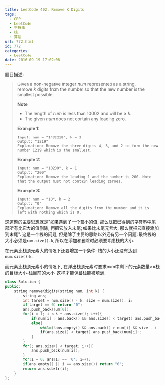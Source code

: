 ```yaml
---
title: LeetCode 402. Remove K Digits
tags:
  - CPP
  - LeetCode
  - 字符串
  - 栈
  - 算法
url: 772.html
id: 772
categories:
  - LeetCode
date: 2016-09-19 17:02:06
---
```

题目描述:

> Given a non-negative integer *num* represented as a string, remove *k* digits from the number so that the new number is the smallest possible.
>
> **Note:**
>
> - The length of *num* is less than 10002 and will be ≥ *k*.
> - The given *num* does not contain any leading zero.
>
> **Example 1:**
>
> ```
> Input: num = "1432219", k = 3
> Output: "1219"
> Explanation: Remove the three digits 4, 3, and 2 to form the new number 1219 which is the smallest.
>
> ```
>
> **Example 2:**
>
> ```
> Input: num = "10200", k = 1
> Output: "200"
> Explanation: Remove the leading 1 and the number is 200. Note that the output must not contain leading zeroes.
>
> ```
>
> **Example 3:**
>
> ```
> Input: num = "10", k = 2
> Output: "0"
> Explanation: Remove all the digits from the number and it is left with nothing which is 0.
> ```

这道题的主要思想就是"如果遇到了一个较小的值, 那么就把已得到的字符串中尾部所有比它大的值删除, 再把它放入末尾; 如果比末尾元素大, 那么就把它直接添加到末尾". 这是一个栈的问题, 但是除了主要的思路以外还有另一个问题: 最终栈的大小必须是`num.size()-k`, 所以在添加和删除时必须要考虑栈的大小.

在元素比栈顶元素大的情况下还要增加一个条件: 栈的大小还没有达到`num.size()-k`.

而元素比栈顶元素小的情况下, 在弹出栈顶元素时要求num中剩下的元素数量>=栈的目标大小-栈目前的大小, 这样才能保证栈能被填满.

```cpp
class Solution {
public:
    string removeKdigits(string num, int k) {
        string ans;
        int target = num.size() - k, size = num.size(), i;
        if(target == 0) return "0";
        ans.push_back(num[0]);
        for(i = 1; i < k + ans.size(); i++){
            if(num[i] > ans.back() && ans.size() < target) ans.push_back(num[i]);
            else{
                while(!ans.empty() && ans.back() > num[i] && size - i - 1 >= target - ans.size()) ans.pop_back();
                if(ans.size() < target) ans.push_back(num[i]);
            }
        }
        for(; ans.size() < target; i++){
            ans.push_back(num[i]);
        }
        for(i = 0; ans[i] == '0'; i++);
        if(ans.empty() || i == ans.size()) return "0";
        return ans.substr(i);
    }
};
```


